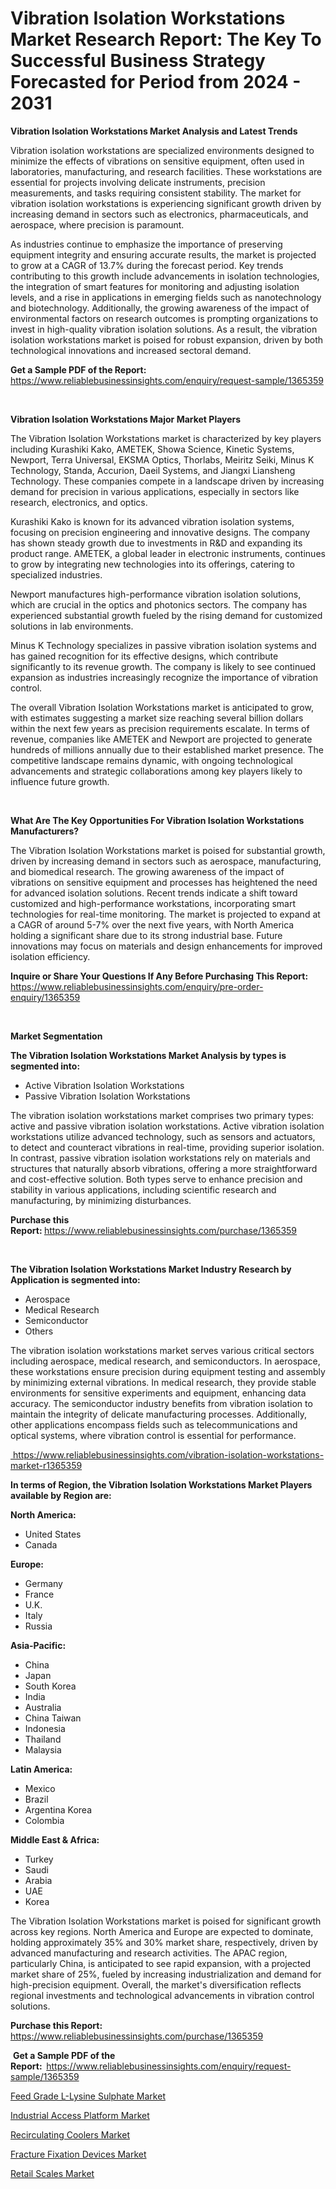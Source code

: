<p><h1>Vibration Isolation Workstations Market Research Report: The Key To Successful Business Strategy Forecasted for Period from 2024 - 2031</h1></p><p><strong>Vibration Isolation Workstations Market Analysis and Latest Trends</strong></p>
<p><p>Vibration isolation workstations are specialized environments designed to minimize the effects of vibrations on sensitive equipment, often used in laboratories, manufacturing, and research facilities. These workstations are essential for projects involving delicate instruments, precision measurements, and tasks requiring consistent stability. The market for vibration isolation workstations is experiencing significant growth driven by increasing demand in sectors such as electronics, pharmaceuticals, and aerospace, where precision is paramount.</p><p>As industries continue to emphasize the importance of preserving equipment integrity and ensuring accurate results, the market is projected to grow at a CAGR of 13.7% during the forecast period. Key trends contributing to this growth include advancements in isolation technologies, the integration of smart features for monitoring and adjusting isolation levels, and a rise in applications in emerging fields such as nanotechnology and biotechnology. Additionally, the growing awareness of the impact of environmental factors on research outcomes is prompting organizations to invest in high-quality vibration isolation solutions. As a result, the vibration isolation workstations market is poised for robust expansion, driven by both technological innovations and increased sectoral demand.</p></p>
<p><strong>Get a Sample PDF of the Report:&nbsp;</strong> <a href="https://www.reliablebusinessinsights.com/enquiry/request-sample/1365359?utm_campaign=57&utm_medium=2&utm_source=Github&utm_content=ia&utm_term=26122024&utm_id=vibration-isolation-workstations">https://www.reliablebusinessinsights.com/enquiry/request-sample/1365359</a></p>
<p>&nbsp;</p>
<p><strong>Vibration Isolation Workstations Major Market Players</strong></p>
<p><p>The Vibration Isolation Workstations market is characterized by key players including Kurashiki Kako, AMETEK, Showa Science, Kinetic Systems, Newport, Terra Universal, EKSMA Optics, Thorlabs, Meiritz Seiki, Minus K Technology, Standa, Accurion, Daeil Systems, and Jiangxi Liansheng Technology. These companies compete in a landscape driven by increasing demand for precision in various applications, especially in sectors like research, electronics, and optics.</p><p>Kurashiki Kako is known for its advanced vibration isolation systems, focusing on precision engineering and innovative designs. The company has shown steady growth due to investments in R&D and expanding its product range. AMETEK, a global leader in electronic instruments, continues to grow by integrating new technologies into its offerings, catering to specialized industries.</p><p>Newport manufactures high-performance vibration isolation solutions, which are crucial in the optics and photonics sectors. The company has experienced substantial growth fueled by the rising demand for customized solutions in lab environments.</p><p>Minus K Technology specializes in passive vibration isolation systems and has gained recognition for its effective designs, which contribute significantly to its revenue growth. The company is likely to see continued expansion as industries increasingly recognize the importance of vibration control.</p><p>The overall Vibration Isolation Workstations market is anticipated to grow, with estimates suggesting a market size reaching several billion dollars within the next few years as precision requirements escalate. In terms of revenue, companies like AMETEK and Newport are projected to generate hundreds of millions annually due to their established market presence. The competitive landscape remains dynamic, with ongoing technological advancements and strategic collaborations among key players likely to influence future growth.</p></p>
<p>&nbsp;</p>
<p><strong>What Are The Key Opportunities For Vibration Isolation Workstations Manufacturers?</strong></p>
<p><p>The Vibration Isolation Workstations market is poised for substantial growth, driven by increasing demand in sectors such as aerospace, manufacturing, and biomedical research. The growing awareness of the impact of vibrations on sensitive equipment and processes has heightened the need for advanced isolation solutions. Recent trends indicate a shift toward customized and high-performance workstations, incorporating smart technologies for real-time monitoring. The market is projected to expand at a CAGR of around 5-7% over the next five years, with North America holding a significant share due to its strong industrial base. Future innovations may focus on materials and design enhancements for improved isolation efficiency.</p></p>
<p><strong>Inquire or Share Your Questions If Any Before Purchasing This Report:</strong> <a href="https://www.reliablebusinessinsights.com/enquiry/pre-order-enquiry/1365359?utm_campaign=57&utm_medium=2&utm_source=Github&utm_content=ia&utm_term=26122024&utm_id=vibration-isolation-workstations">https://www.reliablebusinessinsights.com/enquiry/pre-order-enquiry/1365359</a></p>
<p>&nbsp;</p>
<p><strong>Market Segmentation</strong></p>
<p><strong>The Vibration Isolation Workstations Market Analysis by types is segmented into:</strong></p>
<p><ul><li>Active Vibration Isolation Workstations</li><li>Passive Vibration Isolation Workstations</li></ul></p>
<p><p>The vibration isolation workstations market comprises two primary types: active and passive vibration isolation workstations. Active vibration isolation workstations utilize advanced technology, such as sensors and actuators, to detect and counteract vibrations in real-time, providing superior isolation. In contrast, passive vibration isolation workstations rely on materials and structures that naturally absorb vibrations, offering a more straightforward and cost-effective solution. Both types serve to enhance precision and stability in various applications, including scientific research and manufacturing, by minimizing disturbances.</p></p>
<p><strong>Purchase this Report:&nbsp;</strong><a href="https://www.reliablebusinessinsights.com/purchase/1365359?utm_campaign=57&utm_medium=2&utm_source=Github&utm_content=ia&utm_term=26122024&utm_id=vibration-isolation-workstations">https://www.reliablebusinessinsights.com/purchase/1365359</a></p>
<p>&nbsp;</p>
<p><strong>The Vibration Isolation Workstations Market Industry Research by Application is segmented into:</strong></p>
<p><ul><li>Aerospace</li><li>Medical Research</li><li>Semiconductor</li><li>Others</li></ul></p>
<p><p>The vibration isolation workstations market serves various critical sectors including aerospace, medical research, and semiconductors. In aerospace, these workstations ensure precision during equipment testing and assembly by minimizing external vibrations. In medical research, they provide stable environments for sensitive experiments and equipment, enhancing data accuracy. The semiconductor industry benefits from vibration isolation to maintain the integrity of delicate manufacturing processes. Additionally, other applications encompass fields such as telecommunications and optical systems, where vibration control is essential for performance.</p></p>
<p><a href="https://www.reliablebusinessinsights.com/vibration-isolation-workstations-market-r1365359?utm_campaign=57&utm_medium=2&utm_source=Github&utm_content=ia&utm_term=26122024&utm_id=vibration-isolation-workstations">&nbsp;https://www.reliablebusinessinsights.com/vibration-isolation-workstations-market-r1365359</a></p>
<p><strong>In terms of Region, the Vibration Isolation Workstations Market Players available by Region are:</strong></p>
<p>
    <p> <strong> North America: </strong>
        <ul>
            <li>United States</li>
            <li>Canada</li>
        </ul>
        </p> 
    <p> <strong> Europe: </strong>
        <ul>
            <li>Germany</li>
            <li>France</li>
            <li>U.K.</li>
            <li>Italy</li>
            <li>Russia</li>
        </ul>
        </p> 
    <p> <strong> Asia-Pacific: </strong>
        <ul>
            <li>China</li>
            <li>Japan</li>
            <li>South Korea</li>
            <li>India</li>
            <li>Australia</li>
            <li>China Taiwan</li>
            <li>Indonesia</li>
            <li>Thailand</li>
            <li>Malaysia</li>
        </ul>
        </p> 
    <p> <strong> Latin America: </strong>
        <ul>
            <li>Mexico</li>
            <li>Brazil</li>
            <li>Argentina Korea</li>
            <li>Colombia</li>
        </ul>
        </p> 
    <p> <strong> Middle East & Africa: </strong>
        <ul>
            <li>Turkey</li>
            <li>Saudi</li>
            <li>Arabia</li>
            <li>UAE</li>
            <li>Korea</li>
        </ul>
    </p>
    </p>
<p><p>The Vibration Isolation Workstations market is poised for significant growth across key regions. North America and Europe are expected to dominate, holding approximately 35% and 30% market share, respectively, driven by advanced manufacturing and research activities. The APAC region, particularly China, is anticipated to see rapid expansion, with a projected market share of 25%, fueled by increasing industrialization and demand for high-precision equipment. Overall, the market's diversification reflects regional investments and technological advancements in vibration control solutions.</p></p>
<p><strong>Purchase this Report: </strong><a href="https://www.reliablebusinessinsights.com/purchase/1365359?utm_campaign=57&utm_medium=2&utm_source=Github&utm_content=ia&utm_term=26122024&utm_id=vibration-isolation-workstations">https://www.reliablebusinessinsights.com/purchase/1365359</a></p>
<p>&nbsp;<strong>Get a Sample PDF of the Report:&nbsp;&nbsp;</strong><a href="https://www.reliablebusinessinsights.com/enquiry/request-sample/1365359?utm_campaign=57&utm_medium=2&utm_source=Github&utm_content=ia&utm_term=26122024&utm_id=vibration-isolation-workstations">https://www.reliablebusinessinsights.com/enquiry/request-sample/1365359</a></p>
<p><strong></strong></p>
<p><p><a href="https://github.com/chungwimbu4/Market-Research-Report-List-1/blob/main/feed-grade-l-lysine-sulphate-market.md?utm_campaign=57&utm_medium=2&utm_source=Github&utm_content=ia&utm_term=26122024&utm_id=vibration-isolation-workstations">Feed Grade L-Lysine Sulphate Market</a></p><p><a href="https://github.com/ilonaenterline65/Market-Research-Report-List-1/blob/main/industrial-access-platform-market.md?utm_campaign=57&utm_medium=2&utm_source=Github&utm_content=ia&utm_term=26122024&utm_id=vibration-isolation-workstations">Industrial Access Platform Market</a></p><p><a href="https://www.linkedin.com/pulse/recirculating-coolers-market-size-analysis-2024-2031-deployment-qafkf?utm_campaign=57&utm_medium=2&utm_source=Github&utm_content=ia&utm_term=26122024&utm_id=vibration-isolation-workstations">Recirculating Coolers Market</a></p><p><a href="https://www.linkedin.com/pulse/market-dynamics-fracture-fixation-devices-industry-forecast-trends-mijec?utm_campaign=57&utm_medium=2&utm_source=Github&utm_content=ia&utm_term=26122024&utm_id=vibration-isolation-workstations">Fracture Fixation Devices Market</a></p><p><a href="https://www.linkedin.com/pulse/thorough-analysis-retail-scales-market-size-projected-76-tplqf?utm_campaign=57&utm_medium=2&utm_source=Github&utm_content=ia&utm_term=26122024&utm_id=vibration-isolation-workstations">Retail Scales Market</a></p></p>